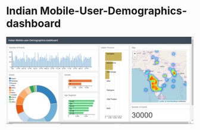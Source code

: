 # Indian Mobile-User-Demographics-dashboard
<img src="https://github.com/nikhilkumarreddyvedere/Indian_Mobile-User-Demographics-dashboard/blob/master/EDA.png">
